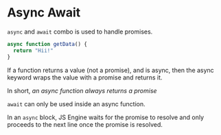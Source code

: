 # Async Await

`async` and `await` combo is used to handle promises.

```js
async function getData() {
  return "Hii!"
}
```

If a function returns a value (not a promise), and is async, then the async keyword wraps the value with a promise and returns it.

In short, *an async function always returns a promise*


`await` can only be used inside an async function.

In an `async` block, JS Engine waits for the promise to resolve and only proceeds to the next line once the promise is resolved.